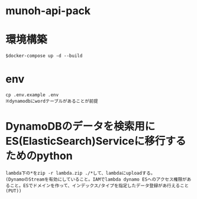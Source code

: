 # munoh-api-pack

# 環境構築

```
$docker-compose up -d --build
```

# env

```
cp .env.example .env
※dynamodbにwordテーブルがあることが前提
```

# DynamoDBのデータを検索用にES(ElasticSearch)Serviceに移行するためのpython

```
lambda下の*をzip -r lambda.zip ./*して、lambdaにuploadする。
(DynamoのStreamを有効にしていること。IAMでlambda dynamo ESへのアクセス権限があること。ESでドメインを作って、インデックス/タイプを指定したデータ登録があ行えること(PUT))
```
